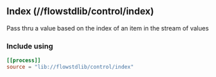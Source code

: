 ## Index (//flowstdlib/control/index)
Pass thru a value based on the index of an item in the stream of values

### Include using
```toml
[[process]]
source = "lib://flowstdlib/control/index"
```
